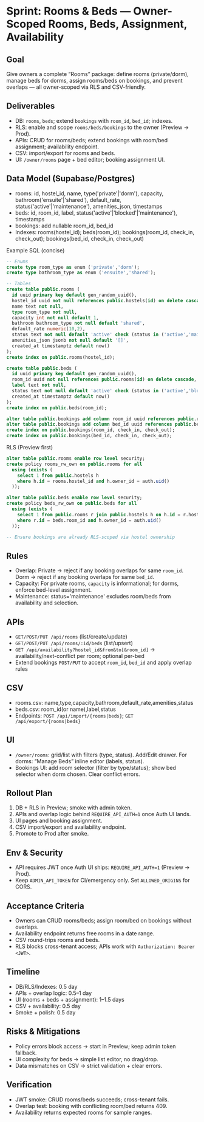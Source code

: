 # Sprint: Rooms & Beds — Owner-Scoped Rooms, Beds, Assignment, Availability

## Goal
Give owners a complete “Rooms” package: define rooms (private/dorm), manage beds for dorms, assign rooms/beds on bookings, and prevent overlaps — all owner-scoped via RLS and CSV-friendly.

## Deliverables
- DB: `rooms`, `beds`; extend `bookings` with `room_id`, `bed_id`; indexes.
- RLS: enable and scope `rooms/beds/bookings` to the owner (Preview → Prod).
- APIs: CRUD for rooms/beds; extend bookings with room/bed assignment; availability endpoint.
- CSV: import/export for rooms and beds.
- UI: `/owner/rooms` page + bed editor; booking assignment UI.

## Data Model (Supabase/Postgres)
- rooms: id, hostel_id, name, type('private'|'dorm'), capacity, bathroom('ensuite'|'shared'), default_rate, status('active'|'maintenance'), amenities_json, timestamps
- beds: id, room_id, label, status('active'|'blocked'|'maintenance'), timestamps
- bookings: add nullable room_id, bed_id
- Indexes: rooms(hostel_id); beds(room_id); bookings(room_id, check_in, check_out); bookings(bed_id, check_in, check_out)

Example SQL (concise)
```sql
-- Enums
create type room_type as enum ('private','dorm');
create type bathroom_type as enum ('ensuite','shared');

-- Tables
create table public.rooms (
  id uuid primary key default gen_random_uuid(),
  hostel_id uuid not null references public.hostels(id) on delete cascade,
  name text not null,
  type room_type not null,
  capacity int not null default 1,
  bathroom bathroom_type not null default 'shared',
  default_rate numeric(10,2),
  status text not null default 'active' check (status in ('active','maintenance')),
  amenities_json jsonb not null default '[]',
  created_at timestamptz default now()
);
create index on public.rooms(hostel_id);

create table public.beds (
  id uuid primary key default gen_random_uuid(),
  room_id uuid not null references public.rooms(id) on delete cascade,
  label text not null,
  status text not null default 'active' check (status in ('active','blocked','maintenance')),
  created_at timestamptz default now()
);
create index on public.beds(room_id);

alter table public.bookings add column room_id uuid references public.rooms(id);
alter table public.bookings add column bed_id uuid references public.beds(id);
create index on public.bookings(room_id, check_in, check_out);
create index on public.bookings(bed_id, check_in, check_out);
```

RLS (Preview first)
```sql
alter table public.rooms enable row level security;
create policy rooms_rw_own on public.rooms for all
  using (exists (
    select 1 from public.hostels h
    where h.id = rooms.hostel_id and h.owner_id = auth.uid()
  ));

alter table public.beds enable row level security;
create policy beds_rw_own on public.beds for all
  using (exists (
    select 1 from public.rooms r join public.hostels h on h.id = r.hostel_id
    where r.id = beds.room_id and h.owner_id = auth.uid()
  ));

-- Ensure bookings are already RLS-scoped via hostel ownership
```

## Rules
- Overlap: Private → reject if any booking overlaps for same `room_id`. Dorm → reject if any booking overlaps for same `bed_id`.
- Capacity: For private rooms, `capacity` is informational; for dorms, enforce bed-level assignment.
- Maintenance: status='maintenance' excludes room/beds from availability and selection.

## APIs
- `GET/POST/PUT /api/rooms` (list/create/update)
- `GET/POST/PUT /api/rooms/:id/beds` (list/upsert)
- `GET /api/availability?hostel_id&from&to[&room_id]` → availability/next-conflict per room; optional per-bed
- Extend bookings `POST/PUT` to accept `room_id`, `bed_id` and apply overlap rules

## CSV
- rooms.csv: name,type,capacity,bathroom,default_rate,amenities,status
- beds.csv: room_id(or name),label,status
- Endpoints: `POST /api/import/{rooms|beds}`; `GET /api/export/{rooms|beds}`

## UI
- `/owner/rooms`: grid/list with filters (type, status). Add/Edit drawer. For dorms: “Manage Beds” inline editor (labels, status).
- Bookings UI: add room selector (filter by type/status); show bed selector when dorm chosen. Clear conflict errors.

## Rollout Plan
1) DB + RLS in Preview; smoke with admin token.
2) APIs and overlap logic behind `REQUIRE_API_AUTH=1` once Auth UI lands.
3) UI pages and booking assignment.
4) CSV import/export and availability endpoint.
5) Promote to Prod after smoke.

## Env & Security
- API requires JWT once Auth UI ships: `REQUIRE_API_AUTH=1` (Preview → Prod).
- Keep `ADMIN_API_TOKEN` for CI/emergency only. Set `ALLOWED_ORIGINS` for CORS.

## Acceptance Criteria
- Owners can CRUD rooms/beds; assign room/bed on bookings without overlaps.
- Availability endpoint returns free rooms in a date range.
- CSV round-trips rooms and beds.
- RLS blocks cross-tenant access; APIs work with `Authorization: Bearer <JWT>`.

## Timeline
- DB/RLS/Indexes: 0.5 day
- APIs + overlap logic: 0.5–1 day
- UI (rooms + beds + assignment): 1–1.5 days
- CSV + availability: 0.5 day
- Smoke + polish: 0.5 day

## Risks & Mitigations
- Policy errors block access → start in Preview; keep admin token fallback.
- UI complexity for beds → simple list editor, no drag/drop.
- Data mismatches on CSV → strict validation + clear errors.

## Verification
- JWT smoke: CRUD rooms/beds succeeds; cross-tenant fails.
- Overlap test: booking with conflicting room/bed returns 409.
- Availability returns expected rooms for sample ranges.
